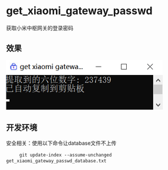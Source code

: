 # get_xiaomi_gateway_passwd
获取小米中枢网关的登录密码

## 效果
![举例](./example.png)

## 开发环境
安全相关：使用以下命令让database文件不上传
```git
     git update-index --assume-unchanged  get_xiaomi_gateway_passwd_database.txt
```

